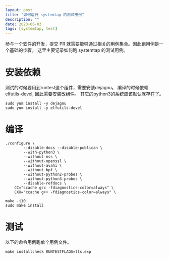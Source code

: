```yaml
---
layout: post
title: "如何运行 systemtap 的测试用例"
description: ""
date: 2023-06-03
tags: [systemtap, test]
---
```


参与一个软件的开发，提交 PR 就需要能够通过相关的用例集合。因此跑用例是一个基础的步骤。
这里主要记录如何跑 systemtap 的测试用例。

# 安装依赖

测试的时候要用到runtest这个组件，需要安装dejagnu。
编译的时候依赖 elfutils-devel, 因此需要安装改组件。
其它的python3的系统应该默认就存在了。

```shell
sudo yum install -y dejagnu
sudo yum install -y elfutils-devel
```

# 编译

```shell
./configure \
        --disable-docs --disable-publican \
        --with-python3 \
        --without-nss \
        --without-openssl \
        --without-avahi \
        --without-bpf \
        --without-python2-probes \
        --without-python3-probes \
        --disable-refdocs \
	CC="ccache gcc -fdiagnostics-color=always" \
	CXX="ccache g++ -fdiagnostics-color=always" \

make -j10
sudo make install
```

# 测试

以下的命令用例跑单个用例文件。

```shell
make installcheck RUNTESTFLAGS=tls.exp
```
